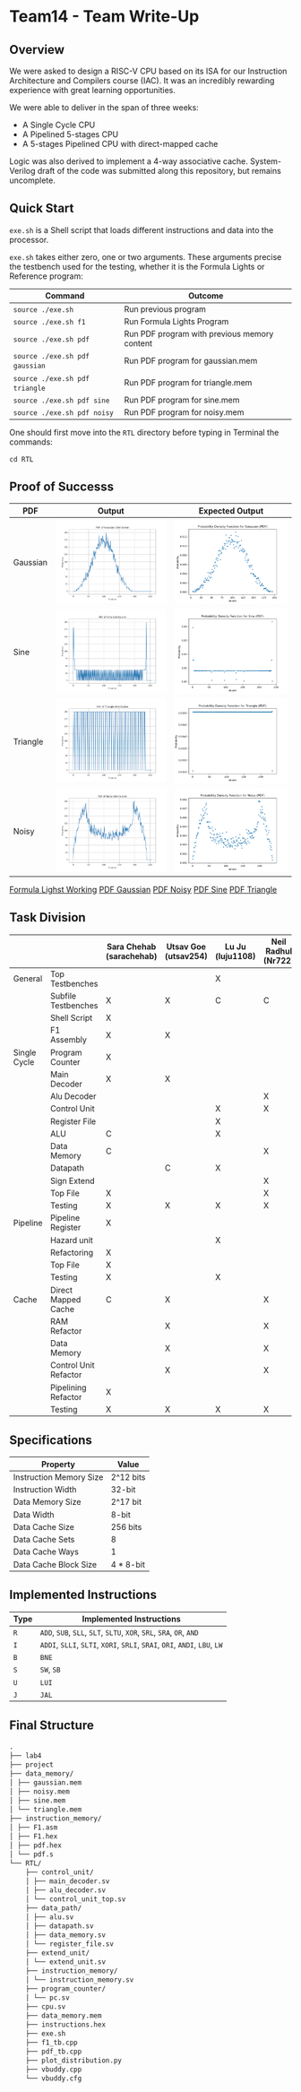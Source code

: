 # Team14 - Team Write-Up

## Overview

We were asked to design a RISC-V CPU based on its ISA for our Instruction Architecture and Compilers course (IAC). It was an incredibly rewarding experience with great learning opportunities.

We were able to deliver in the span of three weeks:
- A Single Cycle CPU
- A Pipelined 5-stages CPU
- A 5-stages Pipelined CPU with direct-mapped cache

Logic was also derived to implement a 4-way associative cache. System-Verilog draft of the code was submitted along this repository, but remains uncomplete.


## Quick Start

`exe.sh` is a Shell script that loads different instructions and data into the processor.

`exe.sh` takes either zero, one or two arguments. These arguments precise the testbench used for the testing, whether it is the Formula Lights or Reference program:

| Command                           | Outcome                                       |
| --------------------------------- | --------------------------------------------- |
| `source ./exe.sh`                 | Run previous program                          |    
| `source ./exe.sh f1`              | Run Formula Lights Program                    |
| `source ./exe.sh pdf`             | Run PDF program with previous memory content  |
| `source ./exe.sh pdf gaussian`    | Run PDF program for gaussian.mem              |
| `source ./exe.sh pdf triangle`    | Run PDF program for triangle.mem              |
| `source ./exe.sh pdf sine`        | Run PDF program for sine.mem                  |
| `source ./exe.sh pdf noisy`       | Run PDF program for noisy.mem                 |

One should first move into the `RTL` directory before typing in Terminal the commands:

``` Shell
cd RTL
```


## Proof of Successs

| PDF   	| Output    												| Expected Output   											|
| ----- 	| --------------------------------------------------------- | ------------------------------------------------------------- |
| Gaussian 	| ![Gaussian Obtained](images/obtained_graphs/gaussian.png)	| ![Gaussian Expected](images/expected_graphs/PDF_Gaussian.png) |
| Sine		| ![Gaussian Obtained](images/obtained_graphs/sine.png)		| ![Sine Expected](images/expected_graphs/PDF_Sine.png)			|
| Triangle	| ![Gaussian Obtained](images/obtained_graphs/triangle.png)	| ![Triangle Expected](images/expected_graphs/PDF_Triangle.png)	|
| Noisy		| ![Gaussian Obtained](images/obtained_graphs/noisy.png)	| ![Noisy Expected](images/expected_graphs/PDF_Noisy.png)		|

[Formula Lighst Working](https://youtu.be/zJto4plLvCE)
[PDF Gaussian](https://youtu.be/Mq9BEwbvduk)
[PDF Noisy](https://youtu.be/FlwG2JfLp6k)
[PDF Sine](https://youtu.be/67-TDc_EGnA)
[PDF Triangle](https://youtu.be/VC7Lewtsuus)





## Task Division

|               |                               | Sara Chehab (sarachehab)  | Utsav Goe (utsav254)  | Lu Ju (luju1108)  | Neil Radhul (Nr722)   |
| ------------  | ----------------------------- | ------------------------- | --------------------- | ----------------- | --------------------- |
| General       | Top Testbenches               |                           |                       | X                 |                       |
|               | Subfile Testbenches           | X                         | X                     | C                 | C                     |
|               | Shell Script                  | X                         |                       |                   |                       |
|               | F1 Assembly                   | X                         | X                     |                   |                       |
| Single Cycle  | Program Counter               | X                         |                       |                   |                       |
|               | Main Decoder                  | X                         | X                     |                   |                       |
|               | Alu Decoder                   |                           |                       |                   | X                     |
|               | Control Unit                  |                           |                       | X                 | X                     |
|               | Register File                 |                           |                       | X                 |                       |
|               | ALU                           | C                         |                       | X                 |                       | 
|               | Data Memory                   | C                         |                       |                   | X                     |
|               | Datapath                      |                           | C                     | X                 |                       |
|               | Sign Extend                   |                           |                       |                   | X                     |
|               | Top File                      | X                         |                       |                   | X                     |
|               | Testing                       | X                         | X                     | X                 | X                     |
| Pipeline      | Pipeline Register             | X                         |                       |                   |                       |
|               | Hazard unit                   |                           |                       | X                 |                       |
|               | Refactoring                   | X                         |                       |                   |                       |
|               | Top File                      | X                         |                       |                   |                       |
|               | Testing                       | X                         |                       | X                 |                       |
| Cache         | Direct Mapped Cache           | C                         | X                     |                   | X                     |
|               | RAM Refactor                  |                           | X                     |                   | X                     |
|               | Data Memory                   |                           | X                     |                   | X                     |
|               | Control Unit Refactor         |                           | X                     |                   | X                     |
|               | Pipelining Refactor           | X                         |                       |                   |                       |
|               | Testing                       | X                         | X                     | X                 | X                     |


## Specifications

| Property                  | Value             |
| ------------------------- | ------------------|
| Instruction Memory Size   | 2^12 bits         |
| Instruction Width         | 32-bit            |
| Data Memory Size          | 2^17 bit          |
| Data Width                | 8-bit             |
| Data Cache Size           | 256 bits          |
| Data Cache Sets           | 8                 |
| Data Cache Ways           | 1                 |
| Data Cache Block Size     | 4 * 8-bit         |


## Implemented Instructions

| Type  | Implemented Instructions  |
| ----- | ------------------------- |
| `R`   |`ADD`, `SUB`, `SLL`, `SLT`, `SLTU`, `XOR`, `SRL`, `SRA`, `OR`, `AND`|
| `I`   |`ADDI`, `SLLI`, `SLTI`, `XORI`, `SRLI`, `SRAI`, `ORI`, `ANDI`, `LBU`, `LW`|
| `B`   |`BNE`|
| `S`   |`SW`, `SB`|
| `U`   |`LUI`|
| `J`   |`JAL`|

## Final Structure

```
. 
├── lab4 
├── project 
├── data_memory/ 
│ ├── gaussian.mem 
│ ├── noisy.mem 
│ ├── sine.mem 
│ └── triangle.mem 
├── instruction_memory/ 
│ ├── F1.asm 
│ ├── F1.hex 
│ ├── pdf.hex 
│ └── pdf.s
└── RTL/ 
	├── control_unit/ 
	│ ├── main_decoder.sv 
	│ ├── alu_decoder.sv 
	│ └── control_unit_top.sv 
	├── data_path/ 
	│ ├── alu.sv 
	│ ├── datapath.sv 
	│ ├── data_memory.sv 
	│ └── register_file.sv 
	├── extend_unit/ 
	│ └── extend_unit.sv 
	├── instruction_memory/ 
	│ └── instruction_memory.sv 
	├── program_counter/ 
	│ └── pc.sv 
	├── cpu.sv 
	├── data_memory.mem 
	├── instructions.hex 
	├── exe.sh 
	├── f1_tb.cpp 
	├── pdf_tb.cpp 
	├── plot_distribution.py 
	├── vbuddy.cpp 
	└── vbuddy.cfg
```